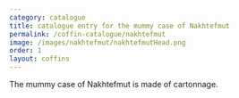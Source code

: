 ```yaml
---
category: catalogue
title: catalogue entry for the mummy case of Nakhtefmut
permalink: /coffin-catalogue/nakhtefmut
image: /images/nakhtefmut/nakhtefmutHead.png
order: 1
layout: coffins
---
```


The mummy case of Nakhtefmut is made of cartonnage.

